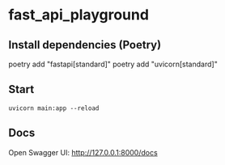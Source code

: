# fast_api_playground

## Install dependencies (Poetry)
poetry add "fastapi[standard]"
poetry add "uvicorn[standard]"

## Start
```
uvicorn main:app --reload
```

## Docs
Open Swagger UI: http://127.0.0.1:8000/docs
